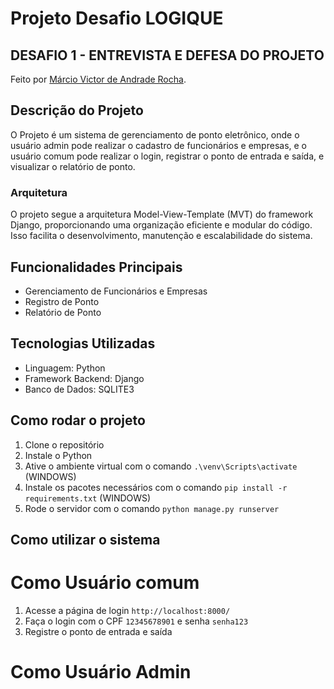 # Projeto Desafio LOGIQUE

## DESAFIO 1 - ENTREVISTA E DEFESA DO PROJETO
Feito por [Márcio Victor de Andrade Rocha](https://github.com/marciusvic).

## Descrição do Projeto
O Projeto é um sistema de gerenciamento de ponto eletrônico, onde o usuário admin pode realizar o cadastro de funcionários e empresas, e o usuário comum pode realizar o login, registrar o ponto de entrada e saída, e visualizar o relatório de ponto.

### Arquitetura
O projeto segue a arquitetura Model-View-Template (MVT) do framework Django, proporcionando uma organização eficiente e modular do código. Isso facilita o desenvolvimento, manutenção e escalabilidade do sistema.

## Funcionalidades Principais
- Gerenciamento de Funcionários e Empresas
- Registro de Ponto
- Relatório de Ponto

## Tecnologias Utilizadas
- Linguagem: Python
- Framework Backend: Django
- Banco de Dados: SQLITE3

## Como rodar o projeto
1. Clone o repositório
2. Instale o Python
3. Ative o ambiente virtual com o comando `.\venv\Scripts\activate` (WINDOWS)
4. Instale os pacotes necessários com o comando `pip install -r requirements.txt` (WINDOWS)
3. Rode o servidor com o comando `python manage.py runserver`

## Como utilizar o sistema
# Como Usuário comum
1. Acesse a página de login `http://localhost:8000/`
2. Faça o login com o CPF `12345678901` e senha `senha123`
3. Registre o ponto de entrada e saída

# Como Usuário Admin

